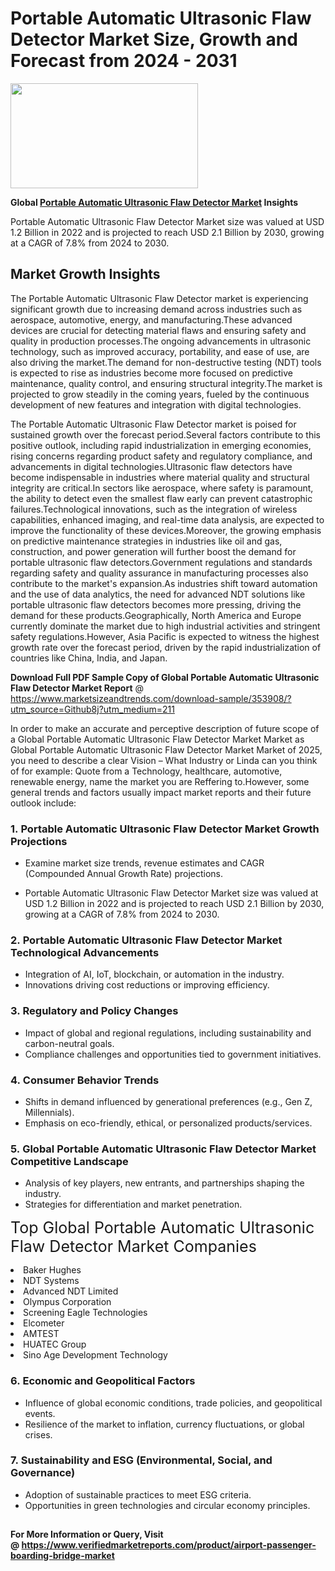 <H1>Portable Automatic Ultrasonic Flaw Detector Market Size, Growth and Forecast from 2024 - 2031</H1><img class="aligncenter size-medium wp-image-584254" src="https://thirdeyenews.in/wp-content/uploads/2024/09/Global-Market-Research-300x168.jpeg" alt="" width="300" height="168" /><p><strong>Global&nbsp;<a href="https://www.marketsizeandtrends.com/download-sample/353908/?utm_source=Github8j?utm_medium=211">Portable Automatic Ultrasonic Flaw Detector Market</a> Insights</strong></p><p>Portable Automatic Ultrasonic Flaw Detector Market size was valued at USD 1.2 Billion in 2022 and is projected to reach USD 2.1 Billion by 2030, growing at a CAGR of 7.8% from 2024 to 2030.</p><p><h2>Market Growth Insights</h2> <p>The Portable Automatic Ultrasonic Flaw Detector market is experiencing significant growth due to increasing demand across industries such as aerospace, automotive, energy, and manufacturing.These advanced devices are crucial for detecting material flaws and ensuring safety and quality in production processes.The ongoing advancements in ultrasonic technology, such as improved accuracy, portability, and ease of use, are also driving the market.The demand for non-destructive testing (NDT) tools is expected to rise as industries become more focused on predictive maintenance, quality control, and ensuring structural integrity.The market is projected to grow steadily in the coming years, fueled by the continuous development of new features and integration with digital technologies.</p> <p>The Portable Automatic Ultrasonic Flaw Detector market is poised for sustained growth over the forecast period.Several factors contribute to this positive outlook, including rapid industrialization in emerging economies, rising concerns regarding product safety and regulatory compliance, and advancements in digital technologies.Ultrasonic flaw detectors have become indispensable in industries where material quality and structural integrity are critical.In sectors like aerospace, where safety is paramount, the ability to detect even the smallest flaw early can prevent catastrophic failures.Technological innovations, such as the integration of wireless capabilities, enhanced imaging, and real-time data analysis, are expected to improve the functionality of these devices.Moreover, the growing emphasis on predictive maintenance strategies in industries like oil and gas, construction, and power generation will further boost the demand for portable ultrasonic flaw detectors.Government regulations and standards regarding safety and quality assurance in manufacturing processes also contribute to the market's expansion.As industries shift toward automation and the use of data analytics, the need for advanced NDT solutions like portable ultrasonic flaw detectors becomes more pressing, driving the demand for these products.Geographically, North America and Europe currently dominate the market due to high industrial activities and stringent safety regulations.However, Asia Pacific is expected to witness the highest growth rate over the forecast period, driven by the rapid industrialization of countries like China, India, and Japan.</p><p><span class=""><strong>Download Full PDF Sample Copy of Global Portable Automatic Ultrasonic Flaw Detector Market Report</strong> @ <a href="https://www.marketsizeandtrends.com/download-sample/353908/?utm_source=Github8j?utm_medium=211" target="_blank">https://www.marketsizeandtrends.com/download-sample/353908/?utm_source=Github8j?utm_medium=211</a></span></p><p>In order to make an accurate and perceptive description of future scope of a Global&nbsp;Portable Automatic Ultrasonic Flaw Detector Market Market as Global&nbsp;Portable Automatic Ultrasonic Flaw Detector Market Market of 2025, you need to describe a clear Vision &ndash; What Industry or Linda can you think of for example: Quote from a Technology, healthcare, automotive, renewable energy, name the market you are Reffering to.However, some general trends and factors usually impact market reports and their future outlook include:</p><h3>1.&nbsp;<strong>Portable Automatic Ultrasonic Flaw Detector Market Growth Projections</strong></h3><ul><li>Examine market size trends, revenue estimates and CAGR (Compounded Annual Growth Rate) projections.</li><li><p>Portable Automatic Ultrasonic Flaw Detector Market size was valued at USD 1.2 Billion in 2022 and is projected to reach USD 2.1 Billion by 2030, growing at a CAGR of 7.8% from 2024 to 2030.</p></li></ul><h3>2.&nbsp;<strong>Portable Automatic Ultrasonic Flaw Detector Market Technological Advancements</strong></h3><ul><li>Integration of AI, IoT, blockchain, or automation in the industry.</li><li>Innovations driving cost reductions or improving efficiency.</li></ul><h3>3.&nbsp;<strong>Regulatory and Policy Changes</strong></h3><ul><li>Impact of global and regional regulations, including sustainability and carbon-neutral goals.</li><li>Compliance challenges and opportunities tied to government initiatives.</li></ul><h3>4.&nbsp;<strong>Consumer Behavior Trends</strong></h3><ul><li>Shifts in demand influenced by generational preferences (e.g., Gen Z, Millennials).</li><li>Emphasis on eco-friendly, ethical, or personalized products/services.</li></ul><h3>5.&nbsp;<strong>Global Portable Automatic Ultrasonic Flaw Detector Market Competitive Landscape</strong></h3><ul><li>Analysis of key players, new entrants, and partnerships shaping the industry.</li><li>Strategies for differentiation and market penetration.</li></ul><p data-pm-slice="1 1 []"><span style="color: inherit; font-family: inherit; font-size: 25px;">Top Global Portable Automatic Ultrasonic Flaw Detector Market Companies</span></p><div class="" data-test-id=""><p><li>Baker Hughes</li><li> NDT Systems</li><li> Advanced NDT Limited</li><li> Olympus Corporation</li><li> Screening Eagle Technologies</li><li> Elcometer</li><li> AMTEST</li><li> HUATEC Group</li><li> Sino Age Development Technology</li></p></div><h3>6.&nbsp;<strong>Economic and Geopolitical Factors</strong></h3><ul><li>Influence of global economic conditions, trade policies, and geopolitical events.</li><li>Resilience of the market to inflation, currency fluctuations, or global crises.</li></ul><h3>7.&nbsp;<strong>Sustainability and ESG (Environmental, Social, and Governance)</strong></h3><ul><li>Adoption of sustainable practices to meet ESG criteria.</li><li>Opportunities in green technologies and circular economy principles.</li></ul><h2><strong style="font-size: 14px;">For More Information or Query, Visit @&nbsp;</strong><a style="background-color: #ffffff; font-size: 14px;" href="https://www.marketsizeandtrends.com/report/portable-automatic-ultrasonic-flaw-detector-market/" target="_blank">https://www.verifiedmarketreports.com/product/airport-passenger-boarding-bridge-market</a></h2>